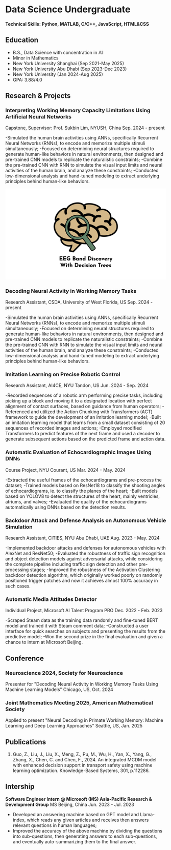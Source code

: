 # Data Science Undergraduate

#### Technical Skills: Python, MATLAB, C/C++, JavaScript, HTML&CSS

## Education		        		
- B.S., Data Science with concentration in AI
- Minor in Mathematics
- New York University Shanghai (Sep 2021-May 2025)
- New York University Abu Dhabi (Sep 2023-Dec 2023)
- New York University (Jan 2024-Aug 2025)
- GPA: 3.88/4.0

## Research & Projects
### Interpreting Working Memory Capacity Limitations Using Artificial Neural Networks
Capstone, Supervisor: Prof. Sukbin Lim, NYUSH, China
Sep. 2024 - present

-Simulated the human brain activities using ANNs, specifically Recurrent Neural Networks (RNNs), to encode and memorize multiple stimuli simultaneously;
-Focused on determining neural structures required to generate human-like behaviors in natural environments, then designed and pre-trained CNN models to replicate the naturalistic constraints;
-Combine the pre-trained CNN with RNN to simulate the visual input limits and neural activities of the human brain, and analyze these constraints;
-Conducted low-dimensional analysis and hand-tuned modeling to extract underlying principles behind human-like behaviors.

![EEG Band Discovery](/assets/img/eeg_band_discovery.jpeg)

### Decoding Neural Activity in Working Memory Tasks
Research Assistant, CSDA, University of West Florida, US
Sep. 2024 - present

-Simulated the human brain activities using ANNs, specifically Recurrent Neural Networks (RNNs), to encode and memorize multiple stimuli simultaneously;
-Focused on determining neural structures required to generate human-like behaviors in natural environments, then designed and pre-trained CNN models to replicate the naturalistic constraints;
-Combine the pre-trained CNN with RNN to simulate the visual input limits and neural activities of the human brain, and analyze these constraints;
-Conducted low-dimensional analysis and hand-tuned modeling to extract underlying principles behind human-like behaviors.

### Imitation Learning on Precise Robotic Control
Research Assistant, AI4CE, NYU Tandon, US
Jun. 2024 - Sep. 2024

-Recorded sequences of a robotic arm performing precise tasks, including picking up a block and moving it to a designated location with perfect alignment of contact surfaces, based on guidance from human operators;
-Referenced and utilized the Action Chunking with Transformers (ACT) framework to guide the development of an imitation learning model;
-Built an imitation learning model that learns from a small dataset consisting of 20 sequences of recorded images and actions;
-Employed modified Transformers to predict features of the next frame and used a decoder to generate subsequent actions based on the predicted frame and action data.

### Automatic Evaluation of Echocardiographic Images Using DNNs
Course Project, NYU Courant, US
Mar. 2024 - May. 2024

-Extracted the useful frames of the echocardiograms and pre-process the dataset;
-Trained models based on ResNet18 to classify the shooting angles of echocardiograms, ie. to classify the planes of the heart;
-Built models based on YOLOV8 to detect the structures of the heart, mainly ventricles, atriums, and valves;
-Evaluated the quality of the echocardiograms automatically using DNNs based on the detection results.

### Backdoor Attack and Defense Analysis on Autonomous Vehicle Simulation
Research Assistant, CITIES, NYU Abu Dhabi, UAE
Aug. 2023 - May. 2024

-Implemented backdoor attacks and defenses for autonomous vehicles with AlexNet and ResNet50;
-Evaluated the robustness of traffic sign recognition and object detection models against adversarial attacks, while considering the complete pipeline including traffic sign detection and other pre-processing stages;
-Improved the robustness of the Activation Clustering backdoor detection algorithm, which originally worked poorly on randomly positioned trigger patches and now it achieves almost 100\% accuracy in such cases.

### Automatic Media Attitudes Detector
Individual Project, Microsoft AI Talent Program PRO
Dec. 2022 - Feb. 2023

-Scraped Steam data as the training data randomly and fine-tuned BERT model and trained it with Steam comment data;
-Constructed a user interface for quick searches on subjects and presenting the results from the predictive model;
-Won the second prize in the final evaluation and given a chance to intern at Microsoft Beijing.

## Conference
### Neuroscience 2024, Society for Neuroscience
Presenter for "Decoding Neural Activity in Working Memory Tasks Using Machine Learning Models"
Chicago, US, Oct. 2024

### Joint Mathematics Meeting 2025, American Mathematical Society
Applied to present "Neural Decoding in Primate Working Memory: Machine Learning and Deep Learning Approaches"
Seattle, US, Jan. 2025

## Publications
1. Guo, Z., Liu, J., Liu, X., Meng, Z., Pu, M., Wu, H., Yan, X., Yang, G., Zhang, X., Chen, C. and Chen, F., 2024. An integrated MCDM model with enhanced decision support in transport safety using machine learning optimization. Knowledge-Based Systems, 301, p.112286.

## Intership
**Software Engineer Intern @ Microsoft (MS) Asia-Pacific Research \& Development Group**
MS Beijing, China
Jun. 2023 - Jul. 2023

- Developed an answering machine based on GPT model and Llama-index, which reads any given articles and receives then answers relevant questions in human languages;
- Improved the accuracy of the above machine by dividing the questions into sub-questions, then generating answers to each sub-questions, and eventually auto-summarizing them to the final answer.
